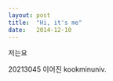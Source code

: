 ```yaml
---
layout: post
title:  "Hi, it's me"
date:   2014-12-10
---
```


<p class="intro"><span class="dropcap">저는요

20213045 이어진 kookminuniv.